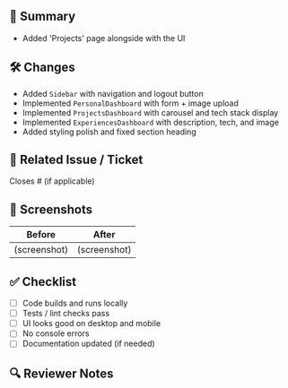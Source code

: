 ## 📌 Summary

<!-- Provide a brief description of the changes -->

- Added 'Projects' page alongside with the UI

## 🛠️ Changes

<!-- List key changes made in this PR -->

- Added `Sidebar` with navigation and logout button
- Implemented `PersonalDashboard` with form + image upload
- Implemented `ProjectsDashboard` with carousel and tech stack display
- Implemented `ExperiencesDashboard` with description, tech, and image
- Added styling polish and fixed section heading

## 🎯 Related Issue / Ticket

<!-- Example: Closes #123 -->

Closes # (if applicable)

## 📸 Screenshots

| Before       | After        |
| ------------ | ------------ |
| (screenshot) | (screenshot) |

## ✅ Checklist

- [ ] Code builds and runs locally
- [ ] Tests / lint checks pass
- [ ] UI looks good on desktop and mobile
- [ ] No console errors
- [ ] Documentation updated (if needed)

## 🔍 Reviewer Notes

<!-- Anything specific reviewers should pay attention to -->
